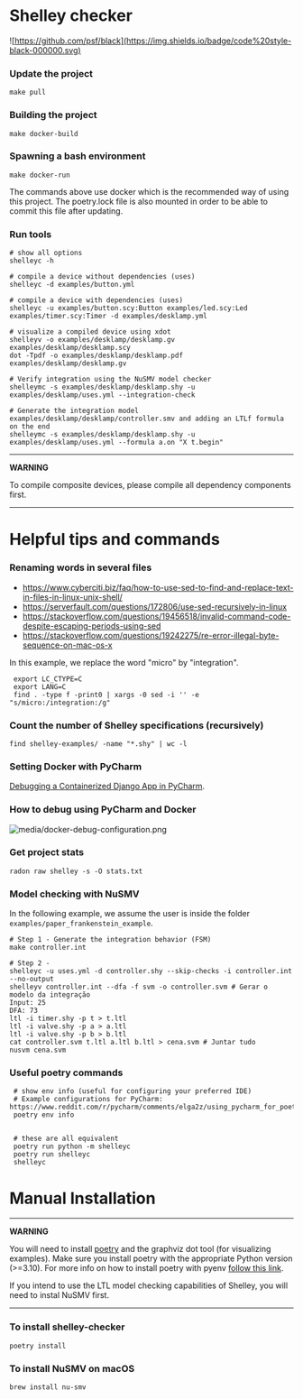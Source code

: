 # Shelley checker


![https://github.com/psf/black](https://img.shields.io/badge/code%20style-black-000000.svg)

### Update the project

`make pull`

### Building the project

`make docker-build`

### Spawning a bash environment

`make docker-run`

The commands above use docker which is the recommended way of using this project. 
The poetry.lock file is also mounted in order to be able to commit this file after updating.


### Run tools

```shell
# show all options
shelleyc -h

# compile a device without dependencies (uses)
shelleyc -d examples/button.yml

# compile a device with dependencies (uses)
shelleyc -u examples/button.scy:Button examples/led.scy:Led examples/timer.scy:Timer -d examples/desklamp.yml

# visualize a compiled device using xdot
shelleyv -o examples/desklamp/desklamp.gv examples/desklamp/desklamp.scy
dot -Tpdf -o examples/desklamp/desklamp.pdf examples/desklamp/desklamp.gv

# Verify integration using the NuSMV model checker
shelleymc -s examples/desklamp/desklamp.shy -u examples/desklamp/uses.yml --integration-check

# Generate the integration model examples/desklamp/desklamp/controller.smv and adding an LTLf formula on the end
shelleymc -s examples/desklamp/desklamp.shy -u examples/desklamp/uses.yml --formula a.on "X t.begin"
```

---
**WARNING**

To compile composite devices, please compile all dependency components first.

---

# Helpful tips and commands

### Renaming words in several files

* https://www.cyberciti.biz/faq/how-to-use-sed-to-find-and-replace-text-in-files-in-linux-unix-shell/
* https://serverfault.com/questions/172806/use-sed-recursively-in-linux
* https://stackoverflow.com/questions/19456518/invalid-command-code-despite-escaping-periods-using-sed
* https://stackoverflow.com/questions/19242275/re-error-illegal-byte-sequence-on-mac-os-x

In this example, we replace the word "micro" by "integration".

```shell
 export LC_CTYPE=C
 export LANG=C
 find . -type f -print0 | xargs -0 sed -i '' -e "s/micro:/integration:/g"
```

### Count the number of Shelley specifications (recursively)


`find shelley-examples/ -name "*.shy" | wc -l`
   
   

### Setting Docker with PyCharm

[Debugging a Containerized Django App in PyCharm](https://testdriven.io/blog/django-debugging-pycharm).


### How to debug using PyCharm and Docker


![media/docker-debug-configuration.png](media/docker-debug-configuration.png)

### Get project stats

`radon raw shelley -s -O stats.txt`

### Model checking with NuSMV


In the following example, we assume the user is inside the folder `examples/paper_frankenstein_example`.

```shell
# Step 1 - Generate the integration behavior (FSM)
make controller.int

# Step 2 -
shelleyc -u uses.yml -d controller.shy --skip-checks -i controller.int --no-output
shelleyv controller.int --dfa -f svm -o controller.svm # Gerar o modelo da integração
Input: 25
DFA: 73
ltl -i timer.shy -p t > t.ltl
ltl -i valve.shy -p a > a.ltl
ltl -i valve.shy -p b > b.ltl
cat controller.svm t.ltl a.ltl b.ltl > cena.svm # Juntar tudo
nusvm cena.svm
```


### Useful poetry commands

````shell
 # show env info (useful for configuring your preferred IDE)
 # Example configurations for PyCharm: https://www.reddit.com/r/pycharm/comments/elga2z/using_pycharm_for_poetrybased_projects/
 poetry env info


 # these are all equivalent
 poetry run python -m shelleyc
 poetry run shelleyc
 shelleyc
```` 

# Manual Installation

---
**WARNING**

You will need to install [poetry](https://python-poetry.org/docs/#installation) and the graphviz dot tool (for 
visualizing examples). Make sure you install poetry with the appropriate Python version (>=3.10). For more info on 
how to install poetry with pyenv [follow this link](https://python-poetry.org/docs/managing-environments/).

If you intend to use the LTL model checking capabilities of Shelley, you will need to instal NuSMV first.

---

### To install shelley-checker

`poetry install`

### To install NuSMV on macOS

`brew install nu-smv`
